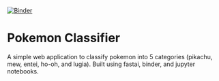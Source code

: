 [![Binder](https://mybinder.org/badge_logo.svg)](https://hub-binder.mybinder.ovh/user/michaelhess17-fastai-binder-app-rc0tvnpg/voila/render/sample-fastai-binder-app.ipynb)

# Pokemon Classifier 
A simple web application to classify pokemon into 5 categories (pikachu, mew, entei, ho-oh, and lugia). Built using fastai, binder, and jupyter notebooks.
 
